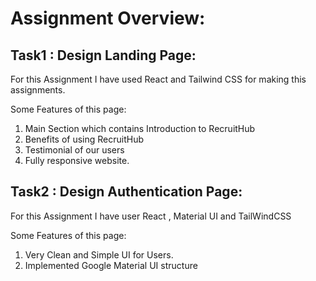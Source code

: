 # Assignment Overview:

## Task1 : Design Landing Page: 

For this Assignment I have used React and Tailwind CSS for making this assignments. <br/>

Some Features of this page:
1) Main Section which contains Introduction to RecruitHub
2) Benefits of using RecruitHub
3) Testimonial of our users
4) Fully responsive website.

[Link To Live URL]: (https://recruithub.netlify.app/) 

## Task2 : Design Authentication Page:

For this Assignment I have user React , Material UI and TailWindCSS <br/>

Some Features of this page: <br/>
1) Very Clean and Simple UI for Users.
2) Implemented Google Material UI structure

[Link To Live URL]: (https://recruithub-auth.netlify.app/) 



